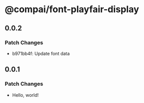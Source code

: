 # @compai/font-playfair-display

## 0.0.2

### Patch Changes

- b971bb4f: Update font data

## 0.0.1

### Patch Changes

- Hello, world!
